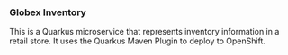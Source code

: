 ### Globex Inventory
This is a Quarkus microservice that represents inventory information in a retail store. It uses the Quarkus Maven Plugin to deploy to OpenShift.

